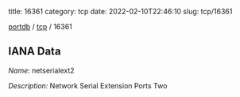 title: 16361
category: tcp
date: 2022-02-10T22:46:10
slug: tcp/16361

[portdb](/) / [tcp](/category/tcp.html) / 16361


## IANA Data

_Name:_ netserialext2

_Description:_ Network Serial Extension Ports Two


